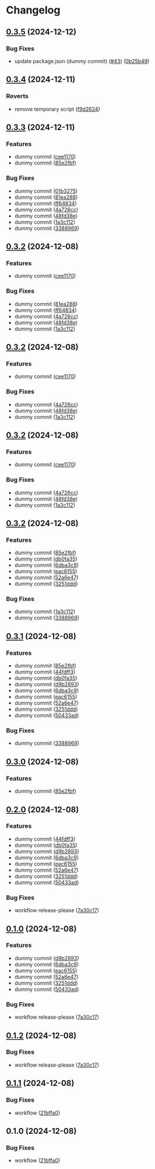 # Changelog

## [0.3.5](https://github.com/szn-app/donation-app/compare/donation-app@v0.3.4...donation-app@v0.3.5) (2024-12-12)


### Bug Fixes

* update package.json (dummy commit) ([#43](https://github.com/szn-app/donation-app/issues/43)) ([0b25b49](https://github.com/szn-app/donation-app/commit/0b25b49aa39111d3a51fcb8cfd2df11093cde613))

## [0.3.4](https://github.com/szn-app/donation-app/compare/donation-app@v0.3.3...donation-app@v0.3.4) (2024-12-11)


### Reverts

* remove temporary script ([f9d2624](https://github.com/szn-app/donation-app/commit/f9d2624a6e76b00182b756c88feb2cafc0240088))

## [0.3.3](https://github.com/szn-app/donation-app/compare/donation-app-v0.3.2...donation-app@v0.3.3) (2024-12-11)


### Features

* dummy commit ([cee1170](https://github.com/szn-app/donation-app/commit/cee117029ba669ab3497c92e52150c5233b87e79))
* dummy commit ([85e2fbf](https://github.com/szn-app/donation-app/commit/85e2fbf8e0cfa14f3776fa20e0b51930e9c5ab6f))


### Bug Fixes

* dummy commit ([01b3275](https://github.com/szn-app/donation-app/commit/01b327543920241e53cc9cf98f4fc197795c8c7f))
* dummy commit ([81ea288](https://github.com/szn-app/donation-app/commit/81ea288a450741daf0b8f04231cf22aa31c625e5))
* dummy commit ([ff64834](https://github.com/szn-app/donation-app/commit/ff6483493590de57c570ad0f415c9909363aad1a))
* dummy commit ([4a726cc](https://github.com/szn-app/donation-app/commit/4a726cc4b6859791f23e7efcd154f3b776e00567))
* dummy commit ([48fd38e](https://github.com/szn-app/donation-app/commit/48fd38ecebfd5b412cc8e0c4ff15a683cffd53ce))
* dummy commit ([1a3c112](https://github.com/szn-app/donation-app/commit/1a3c112ef431effa3d759f285ceafbf65d60f6a4))
* dummy commit ([3388969](https://github.com/szn-app/donation-app/commit/33889698fed9447795ba3744031b38586d36b5e9))

## [0.3.2](https://github.com/szn-app/donation-app/compare/donation-app@v0.3.1...donation-app@v0.3.2) (2024-12-08)


### Features

* dummy commit ([cee1170](https://github.com/szn-app/donation-app/commit/cee117029ba669ab3497c92e52150c5233b87e79))


### Bug Fixes

* dummy commit ([81ea288](https://github.com/szn-app/donation-app/commit/81ea288a450741daf0b8f04231cf22aa31c625e5))
* dummy commit ([ff64834](https://github.com/szn-app/donation-app/commit/ff6483493590de57c570ad0f415c9909363aad1a))
* dummy commit ([4a726cc](https://github.com/szn-app/donation-app/commit/4a726cc4b6859791f23e7efcd154f3b776e00567))
* dummy commit ([48fd38e](https://github.com/szn-app/donation-app/commit/48fd38ecebfd5b412cc8e0c4ff15a683cffd53ce))
* dummy commit ([1a3c112](https://github.com/szn-app/donation-app/commit/1a3c112ef431effa3d759f285ceafbf65d60f6a4))

## [0.3.2](https://github.com/szn-app/donation-app/compare/donation-app@v0.3.1...donation-app@v0.3.2) (2024-12-08)


### Features

* dummy commit ([cee1170](https://github.com/szn-app/donation-app/commit/cee117029ba669ab3497c92e52150c5233b87e79))


### Bug Fixes

* dummy commit ([4a726cc](https://github.com/szn-app/donation-app/commit/4a726cc4b6859791f23e7efcd154f3b776e00567))
* dummy commit ([48fd38e](https://github.com/szn-app/donation-app/commit/48fd38ecebfd5b412cc8e0c4ff15a683cffd53ce))
* dummy commit ([1a3c112](https://github.com/szn-app/donation-app/commit/1a3c112ef431effa3d759f285ceafbf65d60f6a4))

## [0.3.2](https://github.com/szn-app/donation-app/compare/donation-app@v0.3.1...donation-app@v0.3.2) (2024-12-08)


### Features

* dummy commit ([cee1170](https://github.com/szn-app/donation-app/commit/cee117029ba669ab3497c92e52150c5233b87e79))


### Bug Fixes

* dummy commit ([4a726cc](https://github.com/szn-app/donation-app/commit/4a726cc4b6859791f23e7efcd154f3b776e00567))
* dummy commit ([48fd38e](https://github.com/szn-app/donation-app/commit/48fd38ecebfd5b412cc8e0c4ff15a683cffd53ce))
* dummy commit ([1a3c112](https://github.com/szn-app/donation-app/commit/1a3c112ef431effa3d759f285ceafbf65d60f6a4))

## [0.3.2](https://github.com/szn-app/donation-app/compare/v0.3.1...v0.3.2) (2024-12-08)


### Features

* dummy commit ([85e2fbf](https://github.com/szn-app/donation-app/commit/85e2fbf8e0cfa14f3776fa20e0b51930e9c5ab6f))
* dummy commit ([db0fa35](https://github.com/szn-app/donation-app/commit/db0fa35ded467c64f8f8fda351a84b12097fd8b0))
* dummy commit ([6dba3c9](https://github.com/szn-app/donation-app/commit/6dba3c93e31085adb7ac330a6f2995f90aa3dc83))
* dummy commit ([eac6155](https://github.com/szn-app/donation-app/commit/eac6155d21a285b86b892e16ffeff4a14064bff1))
* dummy commit ([52a6e47](https://github.com/szn-app/donation-app/commit/52a6e47dda595da74e2f74484911857754d6ab3a))
* dummy commit ([3251ddd](https://github.com/szn-app/donation-app/commit/3251ddd0c91339aefe73ecea60b73b06ced33ca6))


### Bug Fixes

* dummy commit ([1a3c112](https://github.com/szn-app/donation-app/commit/1a3c112ef431effa3d759f285ceafbf65d60f6a4))
* dummy commit ([3388969](https://github.com/szn-app/donation-app/commit/33889698fed9447795ba3744031b38586d36b5e9))

## [0.3.1](https://github.com/szn-app/donation-app/compare/donation-app-v0.3.0...donation-app@v0.3.1) (2024-12-08)


### Features

* dummy commit ([85e2fbf](https://github.com/szn-app/donation-app/commit/85e2fbf8e0cfa14f3776fa20e0b51930e9c5ab6f))
* dummy commit ([44fdff3](https://github.com/szn-app/donation-app/commit/44fdff30c4d36e0cd83fd3f01a3e541f86be0da6))
* dummy commit ([db0fa35](https://github.com/szn-app/donation-app/commit/db0fa35ded467c64f8f8fda351a84b12097fd8b0))
* dummy commit ([d9b2893](https://github.com/szn-app/donation-app/commit/d9b2893fee14edb66399050ef93f28f1c386e17f))
* dummy commit ([6dba3c9](https://github.com/szn-app/donation-app/commit/6dba3c93e31085adb7ac330a6f2995f90aa3dc83))
* dummy commit ([eac6155](https://github.com/szn-app/donation-app/commit/eac6155d21a285b86b892e16ffeff4a14064bff1))
* dummy commit ([52a6e47](https://github.com/szn-app/donation-app/commit/52a6e47dda595da74e2f74484911857754d6ab3a))
* dummy commit ([3251ddd](https://github.com/szn-app/donation-app/commit/3251ddd0c91339aefe73ecea60b73b06ced33ca6))
* dummy commit ([50433ad](https://github.com/szn-app/donation-app/commit/50433ad7c8bdaccc2dcb35256951e44422a80be8))


### Bug Fixes

* dummy commit ([3388969](https://github.com/szn-app/donation-app/commit/33889698fed9447795ba3744031b38586d36b5e9))

## [0.3.0](https://github.com/szn-app/donation-app/compare/v0.2.0...v0.3.0) (2024-12-08)


### Features

* dummy commit ([85e2fbf](https://github.com/szn-app/donation-app/commit/85e2fbf8e0cfa14f3776fa20e0b51930e9c5ab6f))

## [0.2.0](https://github.com/szn-app/donation-app/compare/v0.1.0...v0.2.0) (2024-12-08)


### Features

* dummy commit ([44fdff3](https://github.com/szn-app/donation-app/commit/44fdff30c4d36e0cd83fd3f01a3e541f86be0da6))
* dummy commit ([db0fa35](https://github.com/szn-app/donation-app/commit/db0fa35ded467c64f8f8fda351a84b12097fd8b0))
* dummy commit ([d9b2893](https://github.com/szn-app/donation-app/commit/d9b2893fee14edb66399050ef93f28f1c386e17f))
* dummy commit ([6dba3c9](https://github.com/szn-app/donation-app/commit/6dba3c93e31085adb7ac330a6f2995f90aa3dc83))
* dummy commit ([eac6155](https://github.com/szn-app/donation-app/commit/eac6155d21a285b86b892e16ffeff4a14064bff1))
* dummy commit ([52a6e47](https://github.com/szn-app/donation-app/commit/52a6e47dda595da74e2f74484911857754d6ab3a))
* dummy commit ([3251ddd](https://github.com/szn-app/donation-app/commit/3251ddd0c91339aefe73ecea60b73b06ced33ca6))
* dummy commit ([50433ad](https://github.com/szn-app/donation-app/commit/50433ad7c8bdaccc2dcb35256951e44422a80be8))


### Bug Fixes

* workflow release-please ([7a30c17](https://github.com/szn-app/donation-app/commit/7a30c1769136363a36130ab64576b9e3f6ee1c86))

## [0.1.0](https://github.com/szn-app/donation-app/compare/v0.0.1...v0.1.0) (2024-12-08)


### Features

* dummy commit ([d9b2893](https://github.com/szn-app/donation-app/commit/d9b2893fee14edb66399050ef93f28f1c386e17f))
* dummy commit ([6dba3c9](https://github.com/szn-app/donation-app/commit/6dba3c93e31085adb7ac330a6f2995f90aa3dc83))
* dummy commit ([eac6155](https://github.com/szn-app/donation-app/commit/eac6155d21a285b86b892e16ffeff4a14064bff1))
* dummy commit ([52a6e47](https://github.com/szn-app/donation-app/commit/52a6e47dda595da74e2f74484911857754d6ab3a))
* dummy commit ([3251ddd](https://github.com/szn-app/donation-app/commit/3251ddd0c91339aefe73ecea60b73b06ced33ca6))
* dummy commit ([50433ad](https://github.com/szn-app/donation-app/commit/50433ad7c8bdaccc2dcb35256951e44422a80be8))


### Bug Fixes

* workflow release-please ([7a30c17](https://github.com/szn-app/donation-app/commit/7a30c1769136363a36130ab64576b9e3f6ee1c86))

## [0.1.2](https://github.com/szn-app/donation-app/compare/donation-app-v0.1.1...donation-app@v0.1.2) (2024-12-08)


### Bug Fixes

* workflow release-please ([7a30c17](https://github.com/szn-app/donation-app/commit/7a30c1769136363a36130ab64576b9e3f6ee1c86))

## [0.1.1](https://github.com/szn-app/donation-app/compare/donation-app-v0.1.0...donation-app-v0.1.1) (2024-12-08)


### Bug Fixes

* workflow ([21bffa0](https://github.com/szn-app/donation-app/commit/21bffa0cf6f2964a1097cb576370be643acc4caf))

## 0.1.0 (2024-12-08)


### Bug Fixes

* workflow ([21bffa0](https://github.com/szn-app/donation-app/commit/21bffa0cf6f2964a1097cb576370be643acc4caf))
